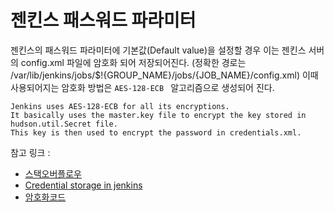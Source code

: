 # 젠킨스 패스워드 파라미터

젠킨스의 패스워드 파라미터에 기본값(Default value)을 설정할 경우 이는 젠킨스 서버의 config.xml 파일에 암호화 되어 저장되어진다.
(정확한 경로는  /var/lib/jenkins/jobs/$!{GROUP_NAME}/jobs/{JOB_NAME}/config.xml)
이때 사용되어지는 암호화 방법은 ``AES-128-ECB `` 알고리즘으로 생성되어 진다. 

```
Jenkins uses AES-128-ECB for all its encryptions.  
It basically uses the master.key file to encrypt the key stored in hudson.util.Secret file. 
This key is then used to encrypt the password in credentials.xml.
```

참고 링크 :
- [스택오버플로우](https://stackoverflow.com/questions/25547381/what-password-encryption-jenkins-is-using)
- [Credential storage in jenkins](http://xn--thibaud-dya.fr/jenkins_credentials.html)
- [암호화코드](https://github.com/jenkinsci/jenkins/blob/9c443c8d5bafd63fce574f6d0cf400cd8fe1f124/core/src/main/java/hudson/util/Secret.java)

